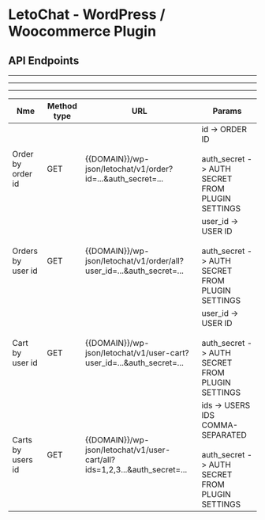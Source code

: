 # LetoChat - WordPress / Woocommerce Plugin

## API Endpoints

<table>
    <thead>
        <tr>
            <th>Nme</th>
            <th>Method type</th>
            <th>URL</th>
            <th>Params</th>
        </tr>
    </thead>
    <tbody>
        <tr>
            <td>
                Order by order id
            </td>
            <td>
                GET
            </td>
            <td>
                {{DOMAIN}}/wp-json/letochat/v1/order?id=...&auth_secret=...
            </td>
            <td>
                id -> ORDER ID<br/><br/>
                auth_secret -> AUTH SECRET FROM PLUGIN SETTINGS
            </td>
        </tr>
        <hr/>
        <tr>
            <td>
                Orders by user id
            </td>
            <td>
                GET
            </td>
            <td>
                {{DOMAIN}}/wp-json/letochat/v1/order/all?user_id=...&auth_secret=...
            </td>
            <td>
                user_id -> USER ID<br/><br/>
                auth_secret -> AUTH SECRET FROM PLUGIN SETTINGS
            </td>
        </tr>
        <hr/>
        <tr>
            <td>
                Cart by user id
            </td>
            <td>
                GET
            </td>
            <td>
                {{DOMAIN}}/wp-json/letochat/v1/user-cart?user_id=...&auth_secret=...
            </td>
            <td>
                user_id -> USER ID<br/><br/>
                auth_secret -> AUTH SECRET FROM PLUGIN SETTINGS
            </td>
        </tr>
        <hr/>
        <tr>
            <td>
                Carts by users id
            </td>
            <td>
                GET
            </td>
            <td>
                {{DOMAIN}}/wp-json/letochat/v1/user-cart/all?ids=1,2,3...&auth_secret=...
            </td>
            <td>
                ids -> USERS IDS COMMA-SEPARATED<br/><br/>
                auth_secret -> AUTH SECRET FROM PLUGIN SETTINGS
            </td>
        </tr>
    </tbody>
</table>